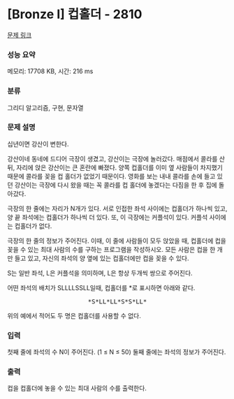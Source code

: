 # [Bronze I] 컵홀더 - 2810 

[문제 링크](https://www.acmicpc.net/problem/2810) 

### 성능 요약

메모리: 17708 KB, 시간: 216 ms

### 분류

그리디 알고리즘, 구현, 문자열

### 문제 설명

<p>십년이면 강산이 변한다.</p>

<p>강산이네 동네에 드디어 극장이 생겼고, 강산이는 극장에 놀러갔다. 매점에서 콜라를 산 뒤, 자리에 앉은 강산이는 큰 혼란에 빠졌다. 양쪽 컵홀더를 이미 옆 사람들이 차지했기 때문에 콜라를 꽂을 컵 홀더가 없었기 때문이다. 영화를 보는 내내 콜라를 손에 들고 있던 강산이는 극장에 다시 왔을 때는 꼭 콜라를 컵 홀더에 놓겠다는 다짐을 한 후 집에 돌아갔다.</p>

<p>극장의 한 줄에는 자리가 N개가 있다. 서로 인접한 좌석 사이에는 컵홀더가 하나씩 있고, 양 끝 좌석에는 컵홀더가 하나씩 더 있다. 또, 이 극장에는 커플석이 있다. 커플석 사이에는 컵홀더가 없다.</p>

<p>극장의 한 줄의 정보가 주어진다. 이때, 이 줄에 사람들이 모두 앉았을 때, 컵홀더에 컵을 꽂을 수 있는 최대 사람의 수를 구하는 프로그램을 작성하시오. 모든 사람은 컵을 한 개만 들고 있고, 자신의 좌석의 양 옆에 있는 컵홀더에만 컵을 꽂을 수 있다.</p>

<p>S는 일반 좌석, L은 커플석을 의미하며, L은 항상 두개씩 쌍으로 주어진다.</p>

<p>어떤 좌석의 배치가 SLLLLSSLL일때, 컵홀더를 *로 표시하면 아래와 같다.</p>

<pre style="text-align: center;">*S*LL*LL*S*S*LL*</pre>

<p>위의 예에서 적어도 두 명은 컵홀더를 사용할 수 없다.</p>

### 입력 

 <p>첫째 줄에 좌석의 수 N이 주어진다. (1 ≤ N ≤ 50) 둘째 줄에는 좌석의 정보가 주어진다.</p>

### 출력 

 <p>컵을 컵홀더에 놓을 수 있는 최대 사람의 수를 출력한다.</p>

